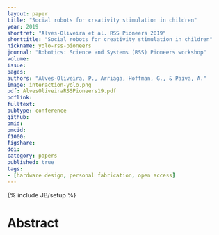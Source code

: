 ```yaml
---
layout: paper
title: "Social robots for creativity stimulation in children"
year: 2019
shortref: "Alves-Oliveira et al. RSS Pioneers 2019"
shorttitle: "Social robots for creativity stimulation in children"
nickname: yolo-rss-pioneers
journal: "Robotics: Science and Systems (RSS) Pioneers workshop"
volume:
issue: 
pages:
authors: "Alves-Oliveira, P., Arriaga, Hoffman, G., & Paiva, A."
image: interaction-yolo.png
pdf: AlvesOliveiraRSSPioneers19.pdf
pdflink: 
fulltext:  
pubtype: conference
github: 
pmid:  
pmcid: 
f1000: 
figshare: 
doi:
category: papers
published: true
tags:
- [hardware design, personal fabrication, open access]
---
```

{% include JB/setup %}

# Abstract 